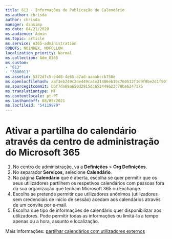 ```yaml
---
title: 613 - Informações de Publicação de Calendário
ms.author: chrisda
author: chrisda
manager: dansimp
ms.date: 04/21/2020
ms.audience: Admin
ms.topic: article
ms.service: o365-administration
ROBOTS: NOINDEX, NOFOLLOW
localization_priority: Normal
ms.collection: Adm_O365
ms.custom:
- "613"
- "3800011"
ms.assetid: 5372dfc5-e4d8-4e65-a7ad-aaaabccb758e
ms.openlocfilehash: aaf3eb249c2de449ca4e31486eb19c760512f1d9f8be2d1f501e7cdf54de62ed
ms.sourcegitcommit: b5f7da89a650d2915dc652449623c78be6247175
ms.translationtype: MT
ms.contentlocale: pt-PT
ms.lasthandoff: 08/05/2021
ms.locfileid: "54119979"
---
```

# <a name="enable-calendar-sharing-using-the-microsoft-365-admin-center"></a>Ativar a partilha do calendário através da centro de administração do Microsoft 365

1. No centro de administração, vá a **Definições**   >   **Org Definições**.
2. No separador  **Serviços,**  selecione  **Calendário**.
3. Na página **Calendário** que é aberta, escolha se quer permitir que os seus utilizadores partilhem os respetivos calendários com pessoas fora da sua organização que tenham Microsoft 365 ou Exchange.
4. Escolha se pretende permitir que utilizadores anónimos (utilizadores sem credenciais de início de sessão) acedam aos calendários através de um convite por e-mail.
5. Escolha que tipo de informações de calendário quer disponibilizar aos utilizadores. Pode permitir todas as informações ou limitá-la a tempo apenas ou a hora, assunto e localização.

Mais Informações: [partilhar calendários com utilizadores externos](https://docs.microsoft.com/microsoft-365/admin/manage/share-calendars-with-external-users)
